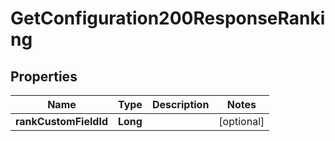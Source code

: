 

# GetConfiguration200ResponseRanking


## Properties

| Name | Type | Description | Notes |
|------------ | ------------- | ------------- | -------------|
|**rankCustomFieldId** | **Long** |  |  [optional] |




